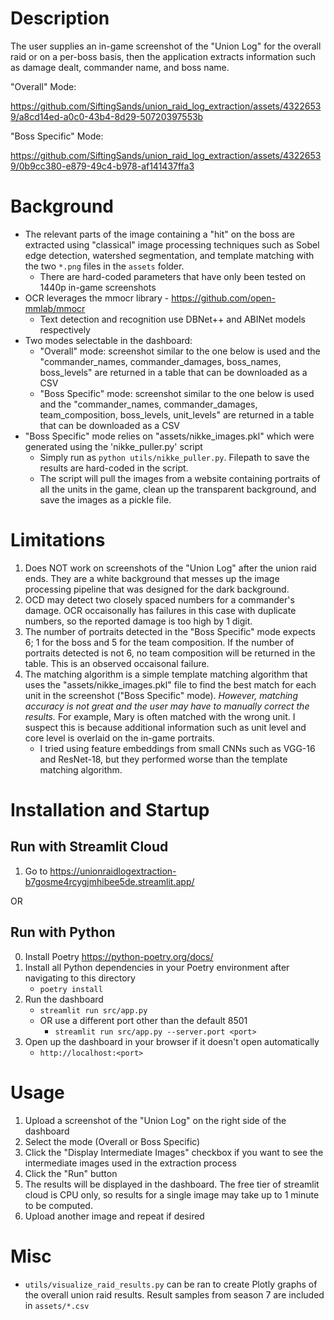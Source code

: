 
# Description
The user supplies an in-game screenshot of the "Union Log" for the overall raid or on a per-boss basis, then the application extracts information such as damage dealt, commander name, and boss name.

"Overall" Mode:

https://github.com/SiftingSands/union_raid_log_extraction/assets/43226539/a8cd14ed-a0c0-43b4-8d29-50720397553b

"Boss Specific" Mode:

https://github.com/SiftingSands/union_raid_log_extraction/assets/43226539/0b9cc380-e879-49c4-b978-af141437ffa3


# Background
- The relevant parts of the image containing a "hit" on the boss are extracted using "classical" image processing techniques such as Sobel edge detection, watershed segmentation, and template matching with the two `*.png` files in the  `assets` folder.
    - There are hard-coded parameters that have only been tested on 1440p in-game screenshots
- OCR leverages the mmocr library - https://github.com/open-mmlab/mmocr
    - Text detection and recognition use DBNet++ and ABINet models respectively
- Two modes selectable in the dashboard:
    - "Overall" mode: screenshot similar to the one below is used and the "commander_names, commander_damages, boss_names, boss_levels" are returned in a table that can be downloaded as a CSV
    - "Boss Specific" mode: screenshot similar to the one below is used and the "commander_names, commander_damages, team_composition, boss_levels, unit_levels" are returned in a table that can be downloaded as a CSV
- "Boss Specific" mode relies on "assets/nikke_images.pkl" which were generated using the 'nikke_puller.py' script
    - Simply run as `python utils/nikke_puller.py`. Filepath to save the results are hard-coded in the script.
    - The script will pull the images from a website containing portraits of all the units in the game, clean up the transparent background, and save the images as a pickle file.

# Limitations

1. Does NOT work on screenshots of the "Union Log" after the union raid ends. They are a white background that messes up the image processing pipeline that was designed for the dark background.
2. OCD may detect two closely spaced numbers for a commander's damage. OCR occaisonally has failures in this case with duplicate numbers, so the reported damage is too high by 1 digit.
3. The number of portraits detected in the "Boss Specific" mode expects 6; 1 for the boss and 5 for the team composition. If the number of portraits detected is not 6, no team composition will be returned in the table. This is an observed occaisonal failure.
4. The matching algorithm is a simple template matching algorithm that uses the "assets/nikke_images.pkl" file to find the best match for each unit in the screenshot ("Boss Specific" mode). *However, matching accuracy is not great and the user may have to manually correct the results.* For example, Mary is often matched with the wrong unit. I suspect this is because additional information such as unit level and core level is overlaid on the in-game portraits.
    - I tried using feature embeddings from small CNNs such as VGG-16 and ResNet-18, but they performed worse than the template matching algorithm.

# Installation and Startup

## Run with Streamlit Cloud
1. Go to https://unionraidlogextraction-b7gosme4rcygjmhibee5de.streamlit.app/

OR

## Run with Python
0. Install Poetry https://python-poetry.org/docs/
1. Install all Python dependencies in your Poetry environment after navigating to this directory
    - `poetry install`
2. Run the dashboard
    - `streamlit run src/app.py`
    - OR use a different port other than the default 8501
        - `streamlit run src/app.py --server.port <port>`
3. Open up the dashboard in your browser if it doesn't open automatically
    - `http://localhost:<port>`

# Usage

1. Upload a screenshot of the "Union Log" on the right side of the dashboard
2. Select the mode (Overall or Boss Specific)
3. Click the "Display Intermediate Images" checkbox if you want to see the intermediate images used in the extraction process
4. Click the "Run" button
5. The results will be displayed in the dashboard. The free tier of streamlit cloud is CPU only, so results for a single image may take up to 1 minute to be computed.
6. Upload another image and repeat if desired

# Misc
- `utils/visualize_raid_results.py` can be ran to create Plotly graphs of the overall union raid results. Result samples from season 7 are included in `assets/*.csv`
